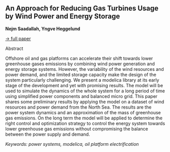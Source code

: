 ## An Approach for Reducing Gas Turbines Usage by Wind Power and Energy Storage

**Nejm Saadallah, Yngve Heggelund**

[&#8594; full paper](../proceedings/papers/Modelica2021session8A_paper3.pdf)

Abstract

Offshore oil and gas platforms can accelerate their shift
towards lower greenhouse gases emissions by combining
wind power generation and energy storage systems. However,
the variability of the wind resources and power demand,
and the limited storage capacity make the design
of the system particularly challenging. We present a modelica
library at its early stage of the development and yet
with promising results. The model will be used to simulate
the dynamics of the whole system for a long period of time
using simplified power components and balanced micro
grid. This paper shares some preliminary results by applying
the model on a dataset of wind resources and power
demand from the North Sea. The results are the power system
dynamics and an approximation of the mass of greenhouse
gas emissions. On the long term the model will
be applied to determine the right control and optimization
strategy to control the energy system towards lower
greenhouse gas emissions without compromising the balance
between the power supply and demand.

*Keywords: power systems, modelica, oil platform electrification*

